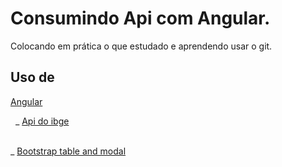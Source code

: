 # Consumindo Api com Angular.
Colocando em prática o que estudado e aprendendo usar o git.

## Uso de

[Angular](https://angular.io/)


&nbsp;
_ [Api do ibge](https://servicodados.ibge.gov.br/api/docs/localidades?versao=1)


&nbsp;	
_ [Bootstrap table and modal](https://getbootstrap.com/)

